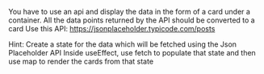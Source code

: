 You have to use an api and display the data in the form of a card under a container. All the data points returned by the API should be converted to a card
Use this API: https://jsonplaceholder.typicode.com/posts

Hint:
Create a state for the data which will be fetched using the Json Placeholder API
Inside useEffect, use fetch to populate that state and then use map to render the cards from that state
